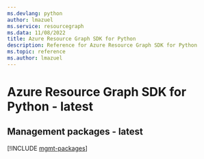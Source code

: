 ```yaml
---
ms.devlang: python
author: lmazuel
ms.service: resourcegraph
ms.data: 11/08/2022
title: Azure Resource Graph SDK for Python
description: Reference for Azure Resource Graph SDK for Python
ms.topic: reference
ms.author: lmazuel
---
```

# Azure Resource Graph SDK for Python - latest

## Management packages - latest
[!INCLUDE [mgmt-packages](resource-graph-mgmt-index.md)]